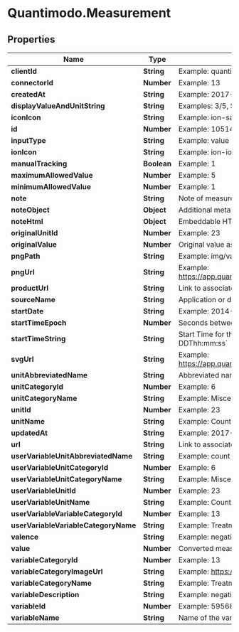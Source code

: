 # Quantimodo.Measurement

## Properties
Name | Type | Description | Notes
------------ | ------------- | ------------- | -------------
**clientId** | **String** | Example: quantimodo | [optional] 
**connectorId** | **Number** | Example: 13 | [optional] 
**createdAt** | **String** | Example: 2017-07-30 21:08:36 | [optional] 
**displayValueAndUnitString** | **String** | Examples: 3/5, $10, or 1 count | [optional] 
**iconIcon** | **String** | Example: ion-sad-outline | [optional] 
**id** | **Number** | Example: 1051466127 | [optional] 
**inputType** | **String** | Example: value | [optional] 
**ionIcon** | **String** | Example: ion-ios-medkit-outline | [optional] 
**manualTracking** | **Boolean** | Example: 1 | [optional] 
**maximumAllowedValue** | **Number** | Example: 5 | [optional] 
**minimumAllowedValue** | **Number** | Example: 1 | [optional] 
**note** | **String** | Note of measurement | [optional] 
**noteObject** | **Object** | Additional meta data for the measurement | [optional] 
**noteHtml** | **Object** | Embeddable HTML with message hyperlinked with associated url | [optional] 
**originalUnitId** | **Number** | Example: 23 | [optional] 
**originalValue** | **Number** | Original value as originally submitted | [optional] 
**pngPath** | **String** | Example: img/variable_categories/treatments.png | [optional] 
**pngUrl** | **String** | Example: https://app.quantimo.do/ionic/Modo/www/img/variable_categories/treatments.png | [optional] 
**productUrl** | **String** | Link to associated product for purchase | [optional] 
**sourceName** | **String** | Application or device used to record the measurement values | 
**startDate** | **String** | Example: 2014-08-27 | [optional] 
**startTimeEpoch** | **Number** | Seconds between the start of the event measured and 1970 (Unix timestamp) | [optional] 
**startTimeString** | **String** | Start Time for the measurement event in UTC ISO 8601 &#x60;YYYY-MM-DDThh:mm:ss&#x60; | 
**svgUrl** | **String** | Example: https://app.quantimo.do/ionic/Modo/www/img/variable_categories/treatments.svg | [optional] 
**unitAbbreviatedName** | **String** | Abbreviated name for the unit of measurement | 
**unitCategoryId** | **Number** | Example: 6 | [optional] 
**unitCategoryName** | **String** | Example: Miscellany | [optional] 
**unitId** | **Number** | Example: 23 | [optional] 
**unitName** | **String** | Example: Count | [optional] 
**updatedAt** | **String** | Example: 2017-07-30 21:08:36 | [optional] 
**url** | **String** | Link to associated Facebook like or Github commit, for instance | [optional] 
**userVariableUnitAbbreviatedName** | **String** | Example: count | [optional] 
**userVariableUnitCategoryId** | **Number** | Example: 6 | [optional] 
**userVariableUnitCategoryName** | **String** | Example: Miscellany | [optional] 
**userVariableUnitId** | **Number** | Example: 23 | [optional] 
**userVariableUnitName** | **String** | Example: Count | [optional] 
**userVariableVariableCategoryId** | **Number** | Example: 13 | [optional] 
**userVariableVariableCategoryName** | **String** | Example: Treatments | [optional] 
**valence** | **String** | Example: negative | [optional] 
**value** | **Number** | Converted measurement value in requested unit | 
**variableCategoryId** | **Number** | Example: 13 | [optional] 
**variableCategoryImageUrl** | **String** | Example: https://maxcdn.icons8.com/Color/PNG/96/Healthcare/pill-96.png | [optional] 
**variableCategoryName** | **String** | Example: Treatments | [optional] 
**variableDescription** | **String** | Example: negative | [optional] 
**variableId** | **Number** | Example: 5956846 | [optional] 
**variableName** | **String** | Name of the variable for which we are creating the measurement records | 


